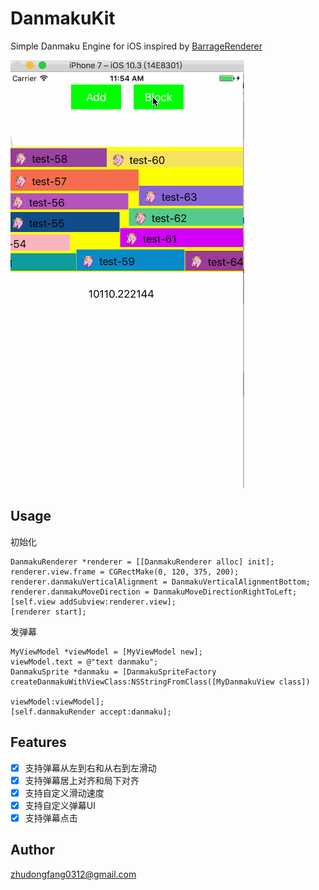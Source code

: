 DanmakuKit
===
Simple Danmaku Engine for iOS inspired by [BarrageRenderer](https://github.com/unash/BarrageRenderer)

![](danmaku.gif)

## Usage

初始化
```
DanmakuRenderer *renderer = [[DanmakuRenderer alloc] init];
renderer.view.frame = CGRectMake(0, 120, 375, 200);
renderer.danmakuVerticalAlignment = DanmakuVerticalAlignmentBottom;
renderer.danmakuMoveDirection = DanmakuMoveDirectionRightToLeft;
[self.view addSubview:renderer.view];
[renderer start];
```

发弹幕
```
MyViewModel *viewModel = [MyViewModel new];
viewModel.text = @"text danmaku";
DanmakuSprite *danmaku = [DanmakuSpriteFactory createDanmakuWithViewClass:NSStringFromClass([MyDanmakuView class])
                                                                viewModel:viewModel];
[self.danmakuRender accept:danmaku];
```

## Features

- [x] 支持弹幕从左到右和从右到左滑动
- [x] 支持弹幕居上对齐和局下对齐
- [x] 支持自定义滑动速度
- [x] 支持自定义弹幕UI
- [x] 支持弹幕点击

## Author

zhudongfang0312@gmail.com
